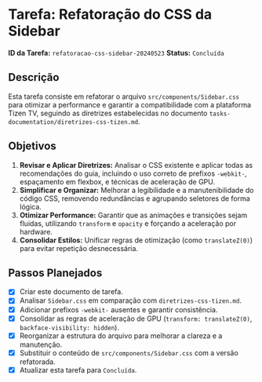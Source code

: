# Tarefa: Refatoração do CSS da Sidebar

**ID da Tarefa:** `refatoracao-css-sidebar-20240523`
**Status:** `Concluída`

## Descrição

Esta tarefa consiste em refatorar o arquivo `src/components/Sidebar.css` para otimizar a performance e garantir a compatibilidade com a plataforma Tizen TV, seguindo as diretrizes estabelecidas no documento `tasks-documentation/diretrizes-css-tizen.md`.

## Objetivos

1.  **Revisar e Aplicar Diretrizes:** Analisar o CSS existente e aplicar todas as recomendações do guia, incluindo o uso correto de prefixos `-webkit-`, espaçamento em flexbox, e técnicas de aceleração de GPU.
2.  **Simplificar e Organizar:** Melhorar a legibilidade e a manutenibilidade do código CSS, removendo redundâncias e agrupando seletores de forma lógica.
3.  **Otimizar Performance:** Garantir que as animações e transições sejam fluidas, utilizando `transform` e `opacity` e forçando a aceleração por hardware.
4.  **Consolidar Estilos:** Unificar regras de otimização (como `translateZ(0)`) para evitar repetição desnecessária.

## Passos Planejados

- [x] Criar este documento de tarefa.
- [x] Analisar `Sidebar.css` em comparação com `diretrizes-css-tizen.md`.
- [x] Adicionar prefixos `-webkit-` ausentes e garantir consistência.
- [x] Consolidar as regras de aceleração de GPU (`transform: translateZ(0)`, `backface-visibility: hidden`).
- [x] Reorganizar a estrutura do arquivo para melhorar a clareza e a manutenção.
- [x] Substituir o conteúdo de `src/components/Sidebar.css` com a versão refatorada.
- [x] Atualizar esta tarefa para `Concluída`. 